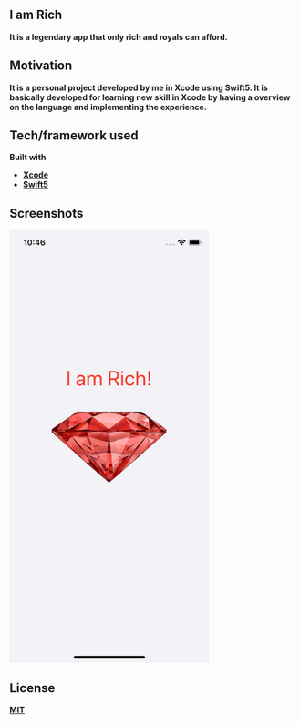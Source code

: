 ## I am Rich
<b>It is a legendary app that only rich and royals can afford.<b>

## Motivation
It is a personal project developed by me in Xcode using Swift5. It is basically developed for learning new skill in Xcode by having a overview on the language and implementing the experience.

## Tech/framework used

<b>Built with</b>
- [Xcode](https://developer.apple.com/xcode/)
- [Swift5](https://swift.org/blog/swift-5-released/)

## Screenshots

<img src="ss.png" width="350" >

## License
[MIT](https://choosealicense.com/licenses/mit/)
